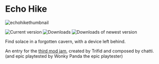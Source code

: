 # Echo Hike

![echohikethumbnail](https://github.com/TerrificTrifid/ow-nh-trifidjam3/assets/99054745/16ad413b-7947-4658-88c2-efdd244cd7ab)

![Current version](https://img.shields.io/github/manifest-json/v/TerrificTrifid/ow-nh-trifidjam3?color=gree&filename=TrifidJam3/manifest.json)
![Downloads](https://img.shields.io/github/downloads/TerrificTrifid/ow-nh-trifidjam3/total)
![Downloads of newest version](https://img.shields.io/github/downloads/TerrificTrifid/ow-nh-trifidjam3/latest/total)

Find solace in a forgotten cavern, with a device left behind.

An entry for the [third mod jam](https://outerwildsmods.com/mods/modjam3/), created by Trifid and composed by chatti. (and epic playtested by Wonky Panda the epic playtester)
